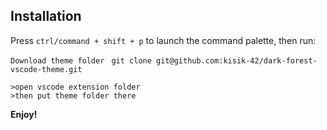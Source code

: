 
## Installation

Press `ctrl/command + shift + p` to launch the command palette, then run:

```Download theme folder ```   `git clone git@github.com:kisik-42/dark-forest-vscode-theme.git`
```
>open vscode extension folder
>then put theme folder there
```
**Enjoy!**



